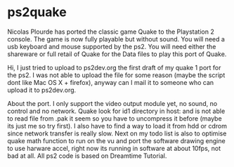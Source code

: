 # ps2quake
Nicolas Plourde has ported the classic game Quake to the Playstation 2 console.
The game is now fully playable but without sound.
You will need a usb keyboard and mouse supported by the ps2.
You will need either the shareware or full retail of Quake for the Data files to play this port of Quake.

Hi, I just tried to upload to ps2dev.org the first draft of my quake 1 port for the ps2. I was not able to upload the file for some reason (maybe the script dont like Mac OS X + firefox), anyway can I mail it to someone who can upload it to ps2dev.org.

About the port. I only support the video output module yet, no sound, no control and no network. Quake look for id1 directory in host: and is not able to read file from .pak it seem so you have to uncompress it before (maybe its just me so try first). I also have to find a way to load it from hdd or cdrom since network transfer is really slow. Next on my todo list is also to optimise quake math function to run on the vu and port the software drawing engine to use harware accel, right now its running in software at about 10fps, not bad at all. All ps2 code is based on Dreamtime Tutorial.
